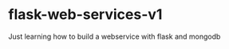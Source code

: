 flask-web-services-v1
=====================

Just learning how to build a webservice with flask and mongodb
